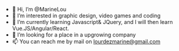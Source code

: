 - 👋 Hi, I’m @MarineLou
- 👀 I’m interested in graphic design, video games and coding
- 🌱 I’m currently learning Javascript& JQuery, and I will then learn Vue.JS/Angular/React.
- 💞️ I’m looking for a place in a upgrowing company
- 📫 You can reach me by mail on lourdezmarine@gmail.com
